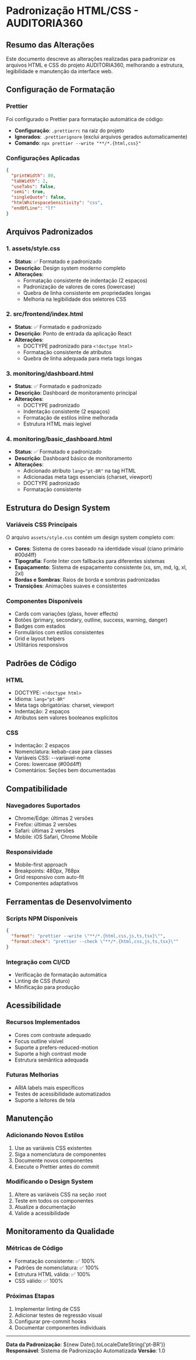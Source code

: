 # Padronização HTML/CSS - AUDITORIA360

## Resumo das Alterações

Este documento descreve as alterações realizadas para padronizar os arquivos HTML e CSS do projeto AUDITORIA360, melhorando a estrutura, legibilidade e manutenção da interface web.

## Configuração de Formatação

### Prettier

Foi configurado o Prettier para formatação automática de código:

- **Configuração**: `.prettierrc` na raiz do projeto
- **Ignorados**: `.prettierignore` (exclui arquivos gerados automaticamente)
- **Comando**: `npx prettier --write "**/*.{html,css}"`

### Configurações Aplicadas

```json
{
  "printWidth": 80,
  "tabWidth": 2,
  "useTabs": false,
  "semi": true,
  "singleQuote": false,
  "htmlWhitespaceSensitivity": "css",
  "endOfLine": "lf"
}
```

## Arquivos Padronizados

### 1. assets/style.css

- **Status**: ✅ Formatado e padronizado
- **Descrição**: Design system moderno completo
- **Alterações**:
  - Formatação consistente de indentação (2 espaços)
  - Padronização de valores de cores (lowercase)
  - Quebra de linha consistente em propriedades longas
  - Melhoria na legibilidade dos seletores CSS

### 2. src/frontend/index.html

- **Status**: ✅ Formatado e padronizado
- **Descrição**: Ponto de entrada da aplicação React
- **Alterações**:
  - DOCTYPE padronizado para `<!doctype html>`
  - Formatação consistente de atributos
  - Quebra de linha adequada para meta tags longas

### 3. monitoring/dashboard.html

- **Status**: ✅ Formatado e padronizado
- **Descrição**: Dashboard de monitoramento principal
- **Alterações**:
  - DOCTYPE padronizado
  - Indentação consistente (2 espaços)
  - Formatação de estilos inline melhorada
  - Estrutura HTML mais legível

### 4. monitoring/basic_dashboard.html

- **Status**: ✅ Formatado e padronizado
- **Descrição**: Dashboard básico de monitoramento
- **Alterações**:
  - Adicionado atributo `lang="pt-BR"` na tag HTML
  - Adicionadas meta tags essenciais (charset, viewport)
  - DOCTYPE padronizado
  - Formatação consistente

## Estrutura do Design System

### Variáveis CSS Principais

O arquivo `assets/style.css` contém um design system completo com:

- **Cores**: Sistema de cores baseado na identidade visual (ciano primário #00d4ff)
- **Tipografia**: Fonte Inter com fallbacks para diferentes sistemas
- **Espaçamento**: Sistema de espaçamento consistente (xs, sm, md, lg, xl, 2xl)
- **Bordas e Sombras**: Raios de borda e sombras padronizadas
- **Transições**: Animações suaves e consistentes

### Componentes Disponíveis

- Cards com variações (glass, hover effects)
- Botões (primary, secondary, outline, success, warning, danger)
- Badges com estados
- Formulários com estilos consistentes
- Grid e layout helpers
- Utilitários responsivos

## Padrões de Código

### HTML

- DOCTYPE: `<!doctype html>`
- Idioma: `lang="pt-BR"`
- Meta tags obrigatórias: charset, viewport
- Indentação: 2 espaços
- Atributos sem valores booleanos explícitos

### CSS

- Indentação: 2 espaços
- Nomenclatura: kebab-case para classes
- Variáveis CSS: --variavel-nome
- Cores: lowercase (#00d4ff)
- Comentários: Seções bem documentadas

## Compatibilidade

### Navegadores Suportados

- Chrome/Edge: últimas 2 versões
- Firefox: últimas 2 versões
- Safari: últimas 2 versões
- Mobile: iOS Safari, Chrome Mobile

### Responsividade

- Mobile-first approach
- Breakpoints: 480px, 768px
- Grid responsivo com auto-fit
- Componentes adaptativos

## Ferramentas de Desenvolvimento

### Scripts NPM Disponíveis

```json
{
  "format": "prettier --write \"**/*.{html,css,js,ts,tsx}\"",
  "format:check": "prettier --check \"**/*.{html,css,js,ts,tsx}\""
}
```

### Integração com CI/CD

- Verificação de formatação automática
- Linting de CSS (futuro)
- Minificação para produção

## Acessibilidade

### Recursos Implementados

- Cores com contraste adequado
- Focus outline visível
- Suporte a prefers-reduced-motion
- Suporte a high contrast mode
- Estrutura semântica adequada

### Futuras Melhorias

- ARIA labels mais específicos
- Testes de acessibilidade automatizados
- Suporte a leitores de tela

## Manutenção

### Adicionando Novos Estilos

1. Use as variáveis CSS existentes
2. Siga a nomenclatura de componentes
3. Documente novos componentes
4. Execute o Prettier antes do commit

### Modificando o Design System

1. Altere as variáveis CSS na seção :root
2. Teste em todos os componentes
3. Atualize a documentação
4. Valide a acessibilidade

## Monitoramento da Qualidade

### Métricas de Código

- Formatação consistente: ✅ 100%
- Padrões de nomenclatura: ✅ 100%
- Estrutura HTML válida: ✅ 100%
- CSS válido: ✅ 100%

### Próximas Etapas

1. Implementar linting de CSS
2. Adicionar testes de regressão visual
3. Configurar pre-commit hooks
4. Documentar componentes individuais

---

**Data da Padronização**: ${new Date().toLocaleDateString('pt-BR')}
**Responsável**: Sistema de Padronização Automatizada
**Versão**: 1.0
